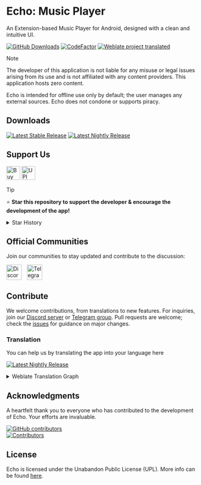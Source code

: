 # Echo: Music Player

<p>
An Extension-based Music Player for Android, designed with a clean and intuitive UI.
</p>
<p>
  <a href="https://github.com/brahmkshatriya/echo/releases"><img src="https://img.shields.io/github/v/release/brahmkshatriya/echo?label=Downloads&style=for-the-badge" alt="GitHub Downloads"></a>
<a href="https://www.codefactor.io/repository/github/brahmkshatriya/echo"><img src="https://img.shields.io/codefactor/grade/github/brahmkshatriya/echo?label=Codefactor&style=for-the-badge" alt="CodeFactor"/></a>
  <a href="https://hosted.weblate.org/engage/echo"><img alt="Weblate project translated" src="https://img.shields.io/weblate/progress/echo?label=Translated&style=for-the-badge"></a>
</p>

> [!NOTE]
> The developer of this application is not liable for any misuse or legal issues arising from its
> use and is not affiliated with any content providers. This application hosts zero content.
>
> Echo is intended for offline use only by default; the user manages any external sources. Echo does
> not condone or supports piracy.

## Downloads

<a href="https://github.com/brahmkshatriya/echo/releases/latest"><img src="https://img.shields.io/badge/Stable-2EB9FF?label=Recommended&style=for-the-badge"  alt="Latest Stable Release"/></a>
<a href="https://nightly.link/brahmkshatriya/echo/workflows/nightly/main/artifact.zip"><img src="https://img.shields.io/badge/Nigthly-9999FF?label=Experimental&style=for-the-badge" alt="Latest Nightly Release"/></a>

## Support Us

<a href='https://ko-fi.com/I2I5C3UUV' target='_blank'><img height='36' style='border:0px;height:36px;' src='https://storage.ko-fi.com/cdn/kofi1.png?v=3' border='0' alt='Buy Me a Coffee at ko-fi.com' /></a>
<a href='https://intradeus.github.io/http-protocol-redirector/?r=upi://pay?pa=brahmkshatriya@apl&tn=Thanks%20for%20this%20amazing%20app!%20Much%20love%20to%20Echo.' target='_blank'><img height='36' src='https://files.catbox.moe/q8yq5o.png' border='0' alt='UPI' /> </a>

> [!TIP]
> ⭐ **Star this repository to support the developer & encourage the development of the app!**
<details>
  <summary>Star History</summary>
  <a href="https://github.com/brahmkshatriya/echo/stargazers">
      <img alt="Star History Chart" src="https://starchart.cc/brahmkshatriya/echo.svg?variant=adaptive" width="370" height="235" />
  </a>
</details>

## Official Communities

Join our communities to stay updated and contribute to the discussion:

<a href="https://discord.gg/J3WvbBUU8Z" style="margin-right: 10px; display: inline-block;"><img src="https://uxwing.com/wp-content/themes/uxwing/download/brands-and-social-media/discord-round-color-icon.png" alt="Discord" height="40" style="vertical-align: middle;"></a>
<a href="https://t.me/echo_app" style="display: inline-block;"><img src="https://upload.wikimedia.org/wikipedia/commons/8/82/Telegram_logo.svg" alt="Telegram" height="40" style="vertical-align: middle;"></a>

## Contribute

We welcome contributions, from translations to new features. For inquiries, join
our [Discord server](https://discord.gg/J3WvbBUU8Z) or [Telegram group](https://t.me/echo_app). Pull
requests are welcome; check the [issues](https://github.com/brahmkshatriya/echo/issues?q=is%3Aissue%20) for
guidance on major changes.

### Translation

You can help us by translating the app into your language here

<a href="https://hosted.weblate.org/projects/echo/#languages"><img src="https://img.shields.io/badge/Weblate-90EE90?label=Translate%20On&style=for-the-badge" alt="Latest Nightly Release"/></a>

<details>
<summary>Weblate Translation Graph</summary>
<a href="https://hosted.weblate.org/projects/echo/#languages"><img src="https://hosted.weblate.org/widget/echo/app/multi-auto.svg" alt="Translation status" /></a>
</details>

## Acknowledgments

A heartfelt thank you to everyone who has contributed to the development of Echo.
Your efforts are invaluable.

<a href="https://github.com/brahmkshatriya/echo/graphs/contributors">
  <img alt="GitHub contributors" src="https://img.shields.io/github/contributors/brahmkshatriya/echo?style=flat-square&label=Contributors%20%3A&labelColor=%230f1318&color=%230f1318">
</a>
<br>
<a href="https://github.com/brahmkshatriya/echo/graphs/contributors">
  <img src="https://contrib.rocks/image?repo=brahmkshatriya/echo" alt="Contributors">
</a>

## License

Echo is licensed under the Unabandon Public License (UPL). More info can be
found [here](LICENSE.md).